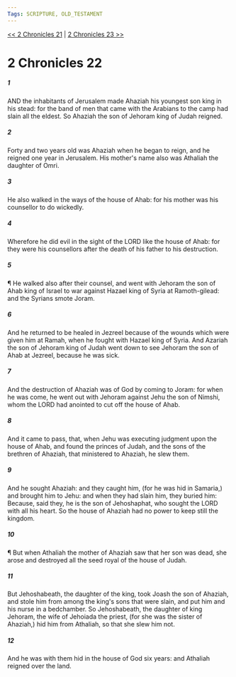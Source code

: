 ```yaml
---
Tags: SCRIPTURE, OLD_TESTAMENT
---
```


[<< 2 Chronicles 21](OLD_TESTAMENT/14_2_Chronicles/2_Chronicles_21.md) | [2 Chronicles 23 >>](OLD_TESTAMENT/14_2_Chronicles/2_Chronicles_23.md)

# 2 Chronicles 22

##### 1
 AND the inhabitants of Jerusalem made Ahaziah his youngest son king in his stead: for the band of men that came with the Arabians to the camp had slain all the eldest.  So Ahaziah the son of Jehoram king of Judah reigned.
##### 2
 Forty and two years old was Ahaziah when he began to reign, and he reigned one year in Jerusalem.  His mother's name also was Athaliah the daughter of Omri.
##### 3
 He also walked in the ways of the house of Ahab: for his mother was his counsellor to do wickedly.
##### 4
 Wherefore he did evil in the sight of the LORD like the house of Ahab: for they were his counsellors after the death of his father to his destruction.
##### 5
 ¶ He walked also after their counsel, and went with Jehoram the son of Ahab king of Israel to war against Hazael king of Syria at Ramoth-gilead: and the Syrians smote Joram.
##### 6
 And he returned to be healed in Jezreel because of the wounds which were given him at Ramah, when he fought with Hazael king of Syria.  And Azariah the son of Jehoram king of Judah went down to see Jehoram the son of Ahab at Jezreel, because he was sick.
##### 7
 And the destruction of Ahaziah was of God by coming to Joram: for when he was come, he went out with Jehoram against Jehu the son of Nimshi, whom the LORD had anointed to cut off the house of Ahab.
##### 8
 And it came to pass, that, when Jehu was executing judgment upon the house of Ahab, and found the princes of Judah, and the sons of the brethren of Ahaziah, that ministered to Ahaziah, he slew them.
##### 9
 And he sought Ahaziah: and they caught him, (for he was hid in Samaria,) and brought him to Jehu: and when they had slain him, they buried him: Because, said they, he is the son of Jehoshaphat, who sought the LORD with all his heart.  So the house of Ahaziah had no power to keep still the kingdom.
##### 10
 ¶ But when Athaliah the mother of Ahaziah saw that her son was dead, she arose and destroyed all the seed royal of the house of Judah.
##### 11
 But Jehoshabeath, the daughter of the king, took Joash the son of Ahaziah, and stole him from among the king's sons that were slain, and put him and his nurse in a bedchamber.  So Jehoshabeath, the daughter of king Jehoram, the wife of Jehoiada the priest, (for she was the sister of Ahaziah,) hid him from Athaliah, so that she slew him not.
##### 12
 And he was with them hid in the house of God six years: and Athaliah reigned over the land.
